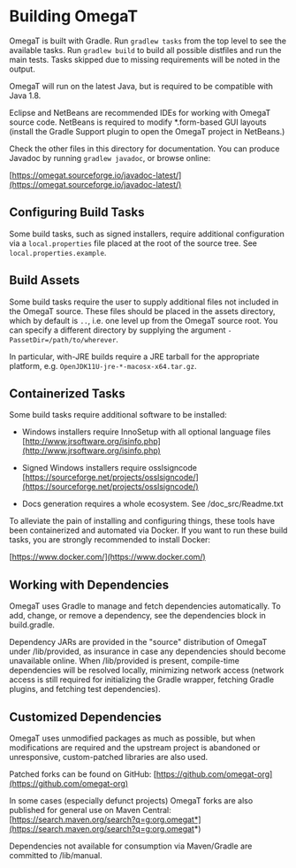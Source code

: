 # Building OmegaT

OmegaT is built with Gradle. Run `gradlew tasks` from the top level to see the
available tasks. Run `gradlew build` to build all possible distfiles and run the
main tests. Tasks skipped due to missing requirements will be noted in the
output.

OmegaT will run on the latest Java, but is required to be compatible with Java
1.8.

Eclipse and NetBeans are recommended IDEs for working with OmegaT source
code. NetBeans is required to modify *.form-based GUI layouts (install the
Gradle Support plugin to open the OmegaT project in NetBeans.)

Check the other files in this directory for documentation. You can
produce Javadoc by running `gradlew javadoc`, or browse online:

  [https://omegat.sourceforge.io/javadoc-latest/](https://omegat.sourceforge.io/javadoc-latest/)


## Configuring Build Tasks

Some build tasks, such as signed installers, require additional configuration
via a `local.properties` file placed at the root of the source tree. See
`local.properties.example`.


## Build Assets

Some build tasks require the user to supply additional files not included in the
OmegaT source. These files should be placed in the assets directory, which by
default is `..`, i.e. one level up from the OmegaT source root. You can specify
a different directory by supplying the argument `-PassetDir=/path/to/wherever`.

In particular, with-JRE builds require a JRE tarball for the appropriate
platform, e.g. `OpenJDK11U-jre-*-macosx-x64.tar.gz`.


## Containerized Tasks

Some build tasks require additional software to be installed:

- Windows installers require InnoSetup with all optional language files
  [http://www.jrsoftware.org/isinfo.php](http://www.jrsoftware.org/isinfo.php)

- Signed Windows installers require osslsigncode
  [https://sourceforge.net/projects/osslsigncode/](https://sourceforge.net/projects/osslsigncode/)

- Docs generation requires a whole ecosystem. See /doc_src/Readme.txt

To alleviate the pain of installing and configuring things, these tools have
been containerized and automated via Docker. If you want to run these build
tasks, you are strongly recommended to install Docker:

  [https://www.docker.com/](https://www.docker.com/)


## Working with Dependencies

OmegaT uses Gradle to manage and fetch dependencies automatically. To add,
change, or remove a dependency, see the dependencies block in build.gradle.

Dependency JARs are provided in the "source" distribution of OmegaT under
/lib/provided, as insurance in case any dependencies should become unavailable
online. When /lib/provided is present, compile-time dependencies will be
resolved locally, minimizing network access (network access is still required
for initializing the Gradle wrapper, fetching Gradle plugins, and fetching test
dependencies).


## Customized Dependencies

OmegaT uses unmodified packages as much as possible, but when modifications are
required and the upstream project is abandoned or unresponsive, custom-patched
libraries are also used.

Patched forks can be found on GitHub:
  [https://github.com/omegat-org](https://github.com/omegat-org)

In some cases (especially defunct projects) OmegaT forks are also published for
general use on Maven Central:
  [https://search.maven.org/search?q=g:org.omegat*](https://search.maven.org/search?q=g:org.omegat*)

Dependencies not available for consumption via Maven/Gradle are committed to
/lib/manual.

